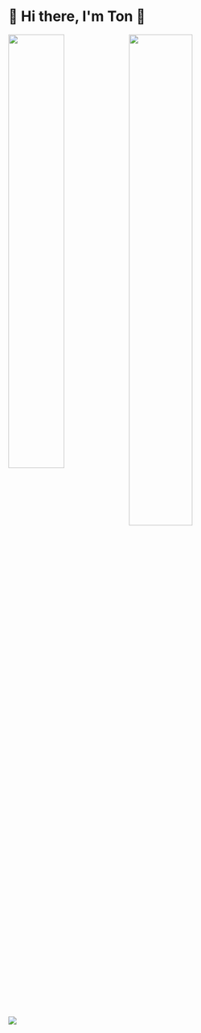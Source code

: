 # 🌳 Hi there, I'm Ton 👋


<img align="left" width="47%" src="https://github-readme-stats.vercel.app/api?username=MCPETH&theme=radical" />
<img align="left" width="50%" src="https://github-readme-stats.vercel.app/api/top-langs/?username=MCPETH&layout=compact&theme=radical" />




[<img align="center" src="https://img.shields.io/badge/Personal%20Site-mcpeth.com-green">](https://mcpeth.com)
